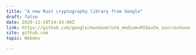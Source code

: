 ```yaml
---
title: "A new Rust cryptography library from Google"
draft: false
date: 2020-12-18T14:43:00Z
link: https://github.com/google/mundane?utm_medium=RSS&utm_source=hune
site: github.com
topic: Webdev  

---
```

